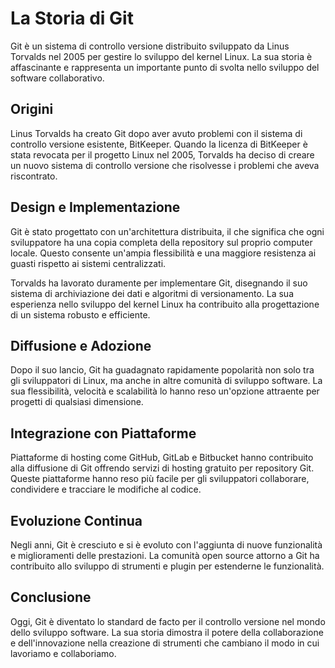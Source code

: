 # La Storia di Git

Git è un sistema di controllo versione distribuito sviluppato da Linus Torvalds nel 2005 per gestire lo sviluppo del kernel Linux. La sua storia è affascinante e rappresenta un importante punto di svolta nello sviluppo del software collaborativo.

## Origini

Linus Torvalds ha creato Git dopo aver avuto problemi con il sistema di controllo versione esistente, BitKeeper. Quando la licenza di BitKeeper è stata revocata per il progetto Linux nel 2005, Torvalds ha deciso di creare un nuovo sistema di controllo versione che risolvesse i problemi che aveva riscontrato.

## Design e Implementazione

Git è stato progettato con un'architettura distribuita, il che significa che ogni sviluppatore ha una copia completa della repository sul proprio computer locale. Questo consente un'ampia flessibilità e una maggiore resistenza ai guasti rispetto ai sistemi centralizzati.

Torvalds ha lavorato duramente per implementare Git, disegnando il suo sistema di archiviazione dei dati e algoritmi di versionamento. La sua esperienza nello sviluppo del kernel Linux ha contribuito alla progettazione di un sistema robusto e efficiente.

## Diffusione e Adozione

Dopo il suo lancio, Git ha guadagnato rapidamente popolarità non solo tra gli sviluppatori di Linux, ma anche in altre comunità di sviluppo software. La sua flessibilità, velocità e scalabilità lo hanno reso un'opzione attraente per progetti di qualsiasi dimensione.

## Integrazione con Piattaforme

Piattaforme di hosting come GitHub, GitLab e Bitbucket hanno contribuito alla diffusione di Git offrendo servizi di hosting gratuito per repository Git. Queste piattaforme hanno reso più facile per gli sviluppatori collaborare, condividere e tracciare le modifiche al codice.

## Evoluzione Continua

Negli anni, Git è cresciuto e si è evoluto con l'aggiunta di nuove funzionalità e miglioramenti delle prestazioni. La comunità open source attorno a Git ha contribuito allo sviluppo di strumenti e plugin per estenderne le funzionalità.

## Conclusione

Oggi, Git è diventato lo standard de facto per il controllo versione nel mondo dello sviluppo software. La sua storia dimostra il potere della collaborazione e dell'innovazione nella creazione di strumenti che cambiano il modo in cui lavoriamo e collaboriamo.